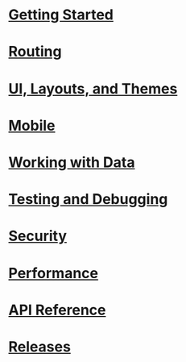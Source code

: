 # [Getting Started](getting-started/toc.md)
# [Routing](routing/toc.md)
# [UI, Layouts, and Themes](ui-layouts-and-themes/toc.md)
# [Mobile](mobile/toc.md)
# [Working with Data](data/toc.md)
# [Testing and Debugging](testing-and-debugging/toc.md)
# [Security](security/toc.md)
# [Performance](performance-and-traffic/toc.md)
# [API Reference](api-reference/toc.md)
# [Releases](releases/toc.md)
